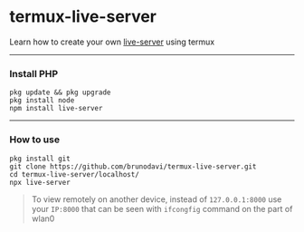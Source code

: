 
# termux-live-server
Learn how to create your own [live-server](https://github.com/tapio/live-server) using termux

---

### Install PHP
    pkg update && pkg upgrade
    pkg install node
    npm install live-server

---

### How to use
    pkg install git
    git clone https://github.com/brunodavi/termux-live-server.git
    cd termux-live-server/localhost/
    npx live-server

> To view remotely on another device, instead of `127.0.0.1:8000`
> use your `IP:8000` that can be seen with `ifcongfig` command 
> on the part of wlan0

